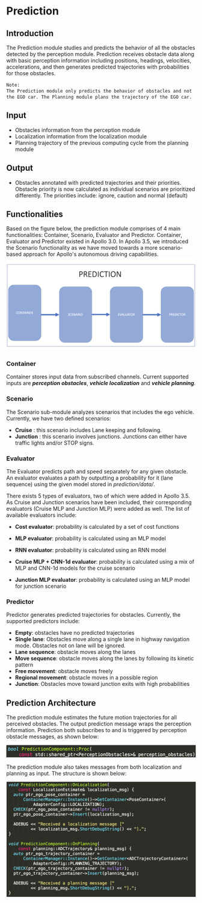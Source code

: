 # Prediction

## Introduction
The Prediction module studies and predicts the behavior of all the obstacles detected by the perception module.
Prediction receives obstacle data along with basic perception information including positions, headings, velocities, accelerations, and then generates predicted trajectories with probabilities for those obstacles.

```
Note:
The Prediction module only predicts the behavior of obstacles and not the EGO car. The Planning module plans the trajectory of the EGO car.

```

## Input
  * Obstacles information from the perception module
  * Localization information from the localization module
  * Planning trajectory of the previous computing cycle from the planning module

## Output
  * Obstacles annotated with predicted trajectories and their priorities. Obstacle priority is now calculated as individual scenarios are prioritized differently. The priorities include: ignore, caution and normal (default)

## Functionalities

Based on the figure below, the prediction module comprises of 4 main functionalities: Container, Scenario, Evaluator and Predictor.  Container, Evaluator and Predictor existed in Apollo 3.0. In Apollo 3.5, we introduced the Scenario functionality as we have moved towards a more scenario-based approach for Apollo's autonomous driving capabilities.
![](images/prediction.png)

### Container

Container stores input data from subscribed channels. Current supported
inputs are **_perception obstacles_**, **_vehicle localization_** and **_vehicle planning_**.

### Scenario

The Scenario sub-module analyzes scenarios that includes the ego vehicle.
Currently, we have two defined scenarios:
- **Cruise** : this scenario includes Lane keeping and following.
- **Junction** : this scenario involves junctions. Junctions can either have traffic lights and/or STOP signs.


### Evaluator

The Evaluator predicts path and speed separately for any given obstacle.
An evaluator evaluates a path by outputting a probability for it (lane
sequence) using the given model stored in _prediction/data/_.

There exists 5 types of evaluators, two of which were added in Apollo 3.5. As Cruise and Junction scenarios have been included, their corresponding evaluators (Cruise MLP and Junction MLP) were added as well. The list of available evaluators include:

* **Cost evaluator**: probability is calculated by a set of cost functions

* **MLP evaluator**: probability is calculated using an MLP model

* **RNN evaluator**: probability is calculated using an RNN model

* **Cruise MLP + CNN-1d evaluator**: probability is calculated using a mix of MLP and CNN-1d models for the cruise scenario

* **Junction MLP evaluator**: probability is calculated using an MLP model for junction scenario


### Predictor

Predictor generates predicted trajectories for obstacles. Currently, the supported predictors include:

* **Empty**: obstacles have no predicted trajectories
* **Single lane**: Obstacles move along a single lane in highway navigation mode. Obstacles not on lane will be ignored.
* **Lane sequence**: obstacle moves along the lanes
* **Move sequence**: obstacle moves along the lanes by following its kinetic pattern
* **Free movement**: obstacle moves freely
* **Regional movement**: obstacle moves in a possible region
* **Junction**: Obstacles move toward junction exits with high probabilities

## Prediction Architecture

The prediction module estimates the future motion trajectories for all perceived obstacles. The output prediction message wraps the perception information. Prediction both subscribes to and is triggered by perception obstacle messages, as shown below:

![](images/architecture.png)

The prediction module also takes messages from both localization and planning as input. The structure is shown below:

![](images/architecture2.png)




